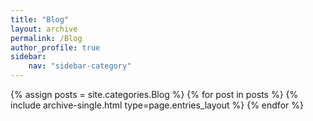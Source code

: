 ```yaml
---
title: "Blog"
layout: archive
permalink: /Blog
author_profile: true
sidebar:
    nav: "sidebar-category"
---
```



{% assign posts = site.categories.Blog %}
{% for post in posts %} {% include archive-single.html type=page.entries_layout %} {% endfor %}